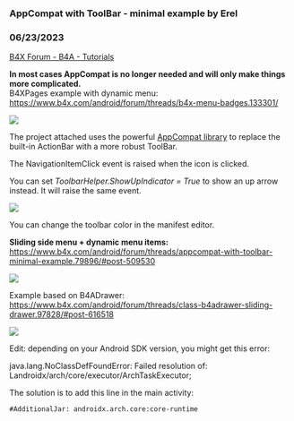 ### AppCompat with ToolBar - minimal example by Erel
### 06/23/2023
[B4X Forum - B4A - Tutorials](https://www.b4x.com/android/forum/threads/79896/)

**In most cases AppCompat is no longer needed and will only make things more complicated.**  
B4XPages example with dynamic menu: <https://www.b4x.com/android/forum/threads/b4x-menu-badges.133301/>  
  
![](https://www.b4x.com/android/forum/attachments/56464)  
  
  
  
The project attached uses the powerful [AppCompat library](https://www.b4x.com/android/forum/threads/48423/#content) to replace the built-in ActionBar with a more robust ToolBar.  
  
The NavigationItemClick event is raised when the icon is clicked.  
  
You can set *ToolbarHelper.ShowUpIndicator = True* to show an up arrow instead. It will raise the same event.  
  
![](https://www.b4x.com/basic4android/images/SS-2017-05-24_12.20.07.png)  
  
You can change the toolbar color in the manifest editor.  
  
**Sliding side menu + dynamic menu items:** <https://www.b4x.com/android/forum/threads/appcompat-with-toolbar-minimal-example.79896/#post-509530>  
  
![](https://www.b4x.com/basic4android/images/SS-2017-06-08_17.06.06.png)  
  
Example based on B4ADrawer: <https://www.b4x.com/android/forum/threads/class-b4adrawer-sliding-drawer.97828/#post-616518>  
  
![](http://www.b4x.com/basic4android/images/b4adrawer.gif)  
  
  
Edit: depending on your Android SDK version, you might get this error:  
  
java.lang.NoClassDefFoundError: Failed resolution of: Landroidx/arch/core/executor/ArchTaskExecutor;  
  
The solution is to add this line in the main activity:  

```B4X
#AdditionalJar: androidx.arch.core:core-runtime
```